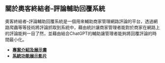 ## 關於奧客終結者–評論輔助回覆系統

奧客終結者–評論輔助回覆系統是一個用來輔助商家管理網路評論的平台，透過網路爬蟲等等技術將評論抓取到系統中，藉由統計讓商家管理者能對於商家在網路上的評論能夠一目了然，並藉由結合ChatGPT的輔助讓管理者能夠將回覆評論的時間最小化。

- **[專案介紹及展示書](https://drive.google.com/file/d/1s2_gw4ORuxToRqn0mbfSKTHORa_0K3TB/view?usp=sharing)**
- **[系統功能展示影片](https://drive.google.com/file/d/1nS0Q91YYghqjg1ze6j1U4SksMBcYqU7F/view?usp=sharing)**